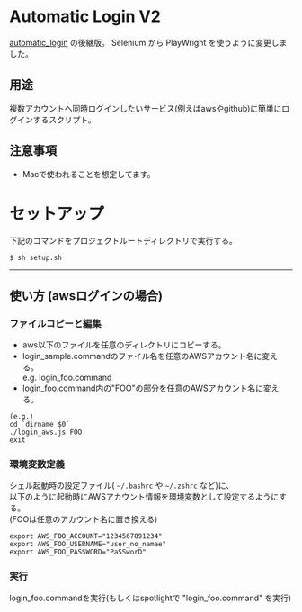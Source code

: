 # Automatic Login V2

[automatic_login](https://github.com/ogreverse/automatic_login) の後継版。
Selenium から PlayWright を使うように変更しました。

## 用途

複数アカウントへ同時ログインしたいサービス(例えばawsやgithub)に簡単にログインするスクリプト。

## 注意事項

- Macで使われることを想定してます。

# セットアップ

下記のコマンドをプロジェクトルートディレクトリで実行する。

```
$ sh setup.sh
```

---

## 使い方 (awsログインの場合)

### ファイルコピーと編集

- aws以下のファイルを任意のディレクトリにコピーする。
- login_sample.commandのファイル名を任意のAWSアカウント名に変える。<br>
  e.g. login_foo.command
- login_foo.command内の"FOO"の部分を任意のAWSアカウント名に変える。<br>

```
(e.g.)
cd `dirname $0`
./login_aws.js FOO
exit
```

### 環境変数定義

シェル起動時の設定ファイル( `~/.bashrc` や `~/.zshrc` など)に、<br>
以下のように起動時にAWSアカウント情報を環境変数として設定するようにする。<br>
(FOOは任意のアカウント名に置き換える)

```
export AWS_FOO_ACCOUNT="1234567891234"
export AWS_FOO_USERNAME="user_no_namae"
export AWS_FOO_PASSWORD="PaSSworD"
```

### 実行

login_foo.commandを実行(もしくはspotlightで "login_foo.command" を実行)
